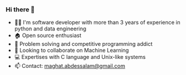 ### Hi there 👋

- 👨‍💻 I'm software developer with more than 3 years of experience in python and data engineering
- 🏠 Open source enthusiast
- 💬 Problem solving and competitive programming addict
- 👯 Looking to collaborate on Machine Learning
- 💻 Expertises with C language and Unix-like systems
- 📫 Contact: maghat.abdessalam@gmail.com


